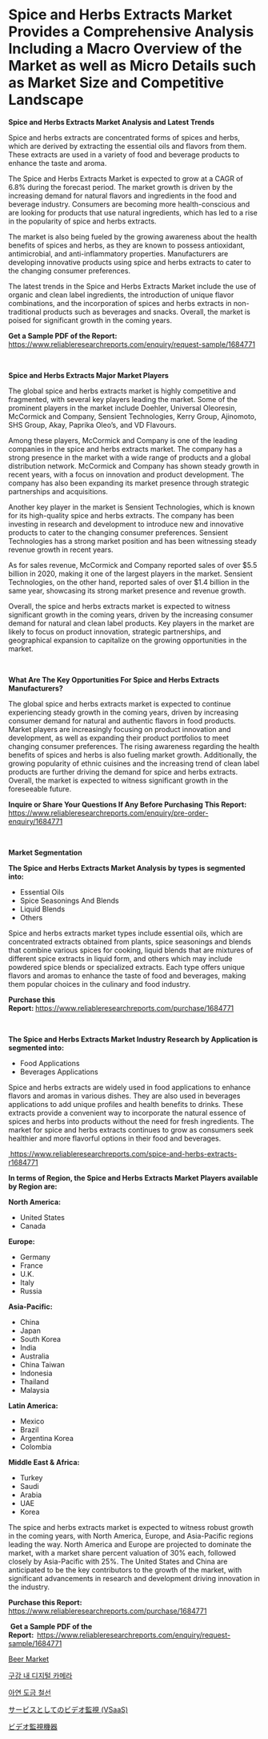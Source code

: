 <p><h1>Spice and Herbs Extracts Market Provides a Comprehensive Analysis Including a Macro Overview of the Market as well as Micro Details such as Market Size and Competitive Landscape</h1></p><p><strong>Spice and Herbs Extracts Market Analysis and Latest Trends</strong></p>
<p><p>Spice and herbs extracts are concentrated forms of spices and herbs, which are derived by extracting the essential oils and flavors from them. These extracts are used in a variety of food and beverage products to enhance the taste and aroma.</p><p>The Spice and Herbs Extracts Market is expected to grow at a CAGR of 6.8% during the forecast period. The market growth is driven by the increasing demand for natural flavors and ingredients in the food and beverage industry. Consumers are becoming more health-conscious and are looking for products that use natural ingredients, which has led to a rise in the popularity of spice and herbs extracts.</p><p>The market is also being fueled by the growing awareness about the health benefits of spices and herbs, as they are known to possess antioxidant, antimicrobial, and anti-inflammatory properties. Manufacturers are developing innovative products using spice and herbs extracts to cater to the changing consumer preferences.</p><p>The latest trends in the Spice and Herbs Extracts Market include the use of organic and clean label ingredients, the introduction of unique flavor combinations, and the incorporation of spices and herbs extracts in non-traditional products such as beverages and snacks. Overall, the market is poised for significant growth in the coming years.</p></p>
<p><strong>Get a Sample PDF of the Report:&nbsp;</strong> <a href="https://www.reliableresearchreports.com/enquiry/request-sample/1684771">https://www.reliableresearchreports.com/enquiry/request-sample/1684771</a></p>
<p>&nbsp;</p>
<p><strong>Spice and Herbs Extracts Major Market Players</strong></p>
<p><p>The global spice and herbs extracts market is highly competitive and fragmented, with several key players leading the market. Some of the prominent players in the market include Doehler, Universal Oleoresin, McCormick and Company, Sensient Technologies, Kerry Group, Ajinomoto, SHS Group, Akay, Paprika Oleo’s, and VD Flavours.</p><p>Among these players, McCormick and Company is one of the leading companies in the spice and herbs extracts market. The company has a strong presence in the market with a wide range of products and a global distribution network. McCormick and Company has shown steady growth in recent years, with a focus on innovation and product development. The company has also been expanding its market presence through strategic partnerships and acquisitions.</p><p>Another key player in the market is Sensient Technologies, which is known for its high-quality spice and herbs extracts. The company has been investing in research and development to introduce new and innovative products to cater to the changing consumer preferences. Sensient Technologies has a strong market position and has been witnessing steady revenue growth in recent years.</p><p>As for sales revenue, McCormick and Company reported sales of over $5.5 billion in 2020, making it one of the largest players in the market. Sensient Technologies, on the other hand, reported sales of over $1.4 billion in the same year, showcasing its strong market presence and revenue growth.</p><p>Overall, the spice and herbs extracts market is expected to witness significant growth in the coming years, driven by the increasing consumer demand for natural and clean label products. Key players in the market are likely to focus on product innovation, strategic partnerships, and geographical expansion to capitalize on the growing opportunities in the market.</p></p>
<p>&nbsp;</p>
<p><strong>What Are The Key Opportunities For Spice and Herbs Extracts Manufacturers?</strong></p>
<p><p>The global spice and herbs extracts market is expected to continue experiencing steady growth in the coming years, driven by increasing consumer demand for natural and authentic flavors in food products. Market players are increasingly focusing on product innovation and development, as well as expanding their product portfolios to meet changing consumer preferences. The rising awareness regarding the health benefits of spices and herbs is also fueling market growth. Additionally, the growing popularity of ethnic cuisines and the increasing trend of clean label products are further driving the demand for spice and herbs extracts. Overall, the market is expected to witness significant growth in the foreseeable future.</p></p>
<p><strong>Inquire or Share Your Questions If Any Before Purchasing This Report:</strong> <a href="https://www.reliableresearchreports.com/enquiry/pre-order-enquiry/1684771">https://www.reliableresearchreports.com/enquiry/pre-order-enquiry/1684771</a></p>
<p>&nbsp;</p>
<p><strong>Market Segmentation</strong></p>
<p><strong>The Spice and Herbs Extracts Market Analysis by types is segmented into:</strong></p>
<p><ul><li>Essential Oils</li><li>Spice Seasonings And Blends</li><li>Liquid Blends</li><li>Others</li></ul></p>
<p><p>Spice and herbs extracts market types include essential oils, which are concentrated extracts obtained from plants, spice seasonings and blends that combine various spices for cooking, liquid blends that are mixtures of different spice extracts in liquid form, and others which may include powdered spice blends or specialized extracts. Each type offers unique flavors and aromas to enhance the taste of food and beverages, making them popular choices in the culinary and food industry.</p></p>
<p><strong>Purchase this Report:&nbsp;</strong><a href="https://www.reliableresearchreports.com/purchase/1684771">https://www.reliableresearchreports.com/purchase/1684771</a></p>
<p>&nbsp;</p>
<p><strong>The Spice and Herbs Extracts Market Industry Research by Application is segmented into:</strong></p>
<p><ul><li>Food Applications</li><li>Beverages Applications</li></ul></p>
<p><p>Spice and herbs extracts are widely used in food applications to enhance flavors and aromas in various dishes. They are also used in beverages applications to add unique profiles and health benefits to drinks. These extracts provide a convenient way to incorporate the natural essence of spices and herbs into products without the need for fresh ingredients. The market for spice and herbs extracts continues to grow as consumers seek healthier and more flavorful options in their food and beverages.</p></p>
<p><a href="https://www.reliableresearchreports.com/spice-and-herbs-extracts-r1684771">&nbsp;https://www.reliableresearchreports.com/spice-and-herbs-extracts-r1684771</a></p>
<p><strong>In terms of Region, the Spice and Herbs Extracts Market Players available by Region are:</strong></p>
<p>
    <p> <strong> North America: </strong>
        <ul>
            <li>United States</li>
            <li>Canada</li>
        </ul>
        </p> 
    <p> <strong> Europe: </strong>
        <ul>
            <li>Germany</li>
            <li>France</li>
            <li>U.K.</li>
            <li>Italy</li>
            <li>Russia</li>
        </ul>
        </p> 
    <p> <strong> Asia-Pacific: </strong>
        <ul>
            <li>China</li>
            <li>Japan</li>
            <li>South Korea</li>
            <li>India</li>
            <li>Australia</li>
            <li>China Taiwan</li>
            <li>Indonesia</li>
            <li>Thailand</li>
            <li>Malaysia</li>
        </ul>
        </p> 
    <p> <strong> Latin America: </strong>
        <ul>
            <li>Mexico</li>
            <li>Brazil</li>
            <li>Argentina Korea</li>
            <li>Colombia</li>
        </ul>
        </p> 
    <p> <strong> Middle East & Africa: </strong>
        <ul>
            <li>Turkey</li>
            <li>Saudi</li>
            <li>Arabia</li>
            <li>UAE</li>
            <li>Korea</li>
        </ul>
    </p>
    </p>
<p><p>The spice and herbs extracts market is expected to witness robust growth in the coming years, with North America, Europe, and Asia-Pacific regions leading the way. North America and Europe are projected to dominate the market, with a market share percent valuation of 30% each, followed closely by Asia-Pacific with 25%. The United States and China are anticipated to be the key contributors to the growth of the market, with significant advancements in research and development driving innovation in the industry.</p></p>
<p><strong>Purchase this Report: </strong><a href="https://www.reliableresearchreports.com/purchase/1684771">https://www.reliableresearchreports.com/purchase/1684771</a></p>
<p>&nbsp;<strong>Get a Sample PDF of the Report:&nbsp;&nbsp;</strong><a href="https://www.reliableresearchreports.com/enquiry/request-sample/1684771">https://www.reliableresearchreports.com/enquiry/request-sample/1684771</a></p>
<p><strong></strong></p>
<p><p><a href="https://github.com/vimar16th/Market-Research-Report-List-4/blob/main/beer-market.md">Beer Market</a></p><p><a href="https://github.com/sougarounis/Market-Research-Report-List-3/blob/main/857596316438.md">구강 내 디지털 카메라</a></p><p><a href="https://github.com/JackieFauhey9089475/Market-Research-Report-List-1/blob/main/562347116437.md">아연 도금 철선</a></p><p><a href="https://github.com/AaronVargas43/Market-Research-Report-List-1/blob/main/330769217991.md">サービスとしてのビデオ監視 (VSaaS)</a></p><p><a href="https://github.com/CloydAbbott2023/Market-Research-Report-List-1/blob/main/181712217992.md">ビデオ監視機器</a></p></p>